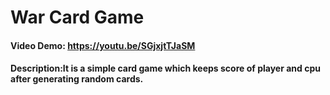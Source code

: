 # War Card Game
#### Video Demo:  https://youtu.be/SGjxjtTJaSM
#### Description:It is a simple card game which keeps score of player and cpu after generating random cards. 
